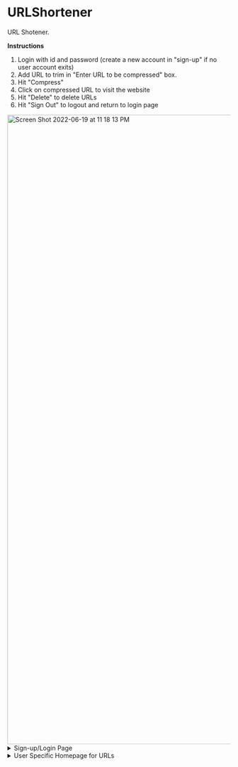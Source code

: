 # URLShortener

URL Shotener.

**Instructions**
1. Login with id and password (create a new account in "sign-up" if no user account exits)
2. Add URL to trim in "Enter URL to be compressed" box.
3. Hit "Compress"
4. Click on compressed URL to visit the website
5. Hit "Delete" to delete URLs
6. Hit "Sign Out" to logout and return to login page


<img width="1418" alt="Screen Shot 2022-06-19 at 11 18 13 PM" src="https://user-images.githubusercontent.com/76458258/174485601-79502b80-e1a9-4d4f-94dc-bd7eeb6a15b0.png">

<details>
<summary>Sign-up/Login Page</summary>

</details>

<details>
<summary>User Specific Homepage for URLs</summary>

</details>
